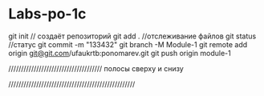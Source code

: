 # Labs-po-1c

git init // создаёт репозиторий
git add . //отслеживание файлов
git status //статус
git commit -m "133432" 
git branch -M Module-1
git remote add origin git@git.com/ufaukrtb:ponomarev.git
git push origin module-1

/////////////////////////////////////
полосы сверху и снизу

<?xml version="1.0" encoding="utf-8"?>
<layer-list xmlns:android="http://schemas.android.com/apk/res/android" >
<item android:left="-2dp" android:right="-2dp">
    <shape>
        <solid android:color="@color/black"/>
        <stroke android:width="2dp" android:color="@color/white"
    </shape>
</item>
</layer-list>
  
  
 ////////////////////////////////////////////////// 
  
